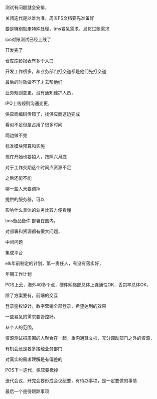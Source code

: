 测试有问题就会安排，

关闭迭代是以谁为准，周五FS文档要先准备好

要是特别就走特殊处理，tms紧急需求，发货过账需求



ipo对账测试已经上线了

开发完了

仓库库龄报表有多个入口

开发工作很多，和业务部门打交道都是他们先打交道

最后的时效做不了才去帮他们



业务规则变更，没有通知维护人员，



IPO上线规则沟通变更，



供应商编码传错了，找供应商这边完成



看似不足但是占用了很多时间



两边做不完

标准模块预算和实施



现在开始也要招人，按照六月底

对于工作交期这个时间点资源不足

之后还能不能



哪一些人天要调掉

提供的服务器，可以    

影响什么具体的业务比较方便看懂

tms备品备件  部署在国内，

对部署和资源都有很大问题，

中间问题

集成平台



elk年前制定的计划，第一责任人，有没有落实好，

年期工作计划

POS上云，海外40多个点，硬件网络部总体上连通性OK，丢包率总体OK，

除了方案要有，前端的交互

登录鉴权设计，数字营销全部登录，希望达到的效果

一些紧急的需求要管控好，

从个人的范围，

资源测试把周围的人聚合在一起，重沟通轻文档，充分调动部门之外的资源，

有机会还是要多接触业务部门

对真实的需求理解是有偏差的

POS下一迭代，帆软要撤掉

迭代会议，开完会要形成会议纪要，有待办事项，是一定要做的事情

最后一个是待跟踪事项
